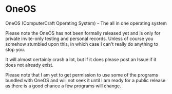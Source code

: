 OneOS
=====

OneOS (ComputerCraft Operating System) - The all in one operating system

Please note the OneOS has not been formally released yet and is only for private invite-only testing and personal records. Unless of course you somehow stumbled upon this, in which case I can't really do anything to stop you.

It will almost certainly crash a lot, but if it does please post an Issue if it does not already exist.

Please note that I am yet to get permission to use some of the programs bundled with OneOS and will not seek it until I am ready for a public release as there is a good chance a few programs will change.
